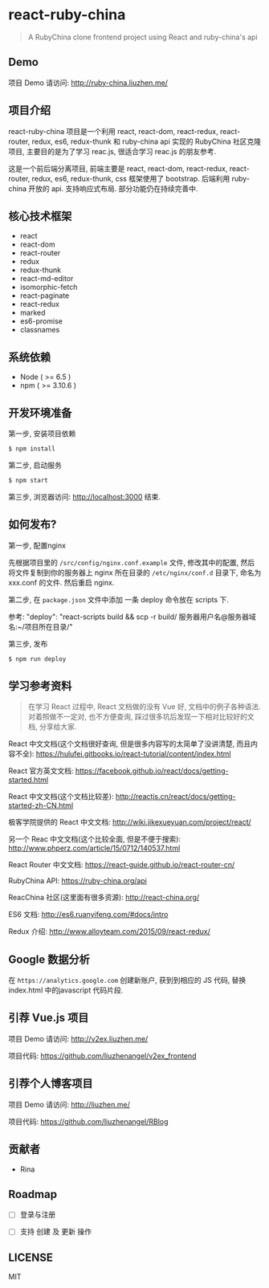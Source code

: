 # react-ruby-china

> A RubyChina clone frontend project using React and ruby-china's api

## Demo

项目 Demo 请访问: <http://ruby-china.liuzhen.me/>

## 项目介绍

react-ruby-china 项目是一个利用 react, react-dom, react-redux, react-router, redux, es6, redux-thunk 和 ruby-china api 实现的 RubyChina 社区克隆项目, 主要目的是为了学习 reac.js, 很适合学习 reac.js 的朋友参考.

这是一个前后端分离项目, 前端主要是 react, react-dom, react-redux, react-router, redux, es6, redux-thunk, css 框架使用了 bootstrap. 后端利用 ruby-china 开放的 api. 支持响应式布局. 部分功能仍在持续完善中.

## 核心技术框架

* react
* react-dom
* react-router
* redux
* redux-thunk
* react-md-editor
* isomorphic-fetch
* react-paginate
* react-redux
* marked
* es6-promise
* classnames

## 系统依赖

* Node ( >= 6.5 )
* npm ( >= 3.10.6 )

## 开发环境准备

第一步, 安装项目依赖

```bash
$ npm install
```


第二步, 启动服务

```bash
$ npm start
```

第三步, 浏览器访问: <http://localhost:3000>
结束.

## 如何发布?

第一步, 配置nginx

先根据项目里的 `/src/config/nginx.conf.example` 文件, 修改其中的配置, 然后将文件复制到你的服务器上 nginx 所在目录的 `/etc/nginx/conf.d` 目录下, 命名为 xxx.conf 的文件. 然后重启 nginx.


第二步, 在 `package.json` 文件中添加 一条 deploy 命令放在 scripts 下.

参考: "deploy": "react-scripts build && scp -r build/ 服务器用户名@服务器域名:~/项目所在目录/"


第三步, 发布

```bash
$ npm run deploy
```

## 学习参考资料

>在学习 React 过程中, React 文档做的没有 Vue 好, 文档中的例子各种语法. 对着照做不一定对, 也不方便查询, 踩过很多坑后发现一下相对比较好的文档, 分享给大家.

React 中文文档(这个文档很好查询, 但是很多内容写的太简单了没讲清楚, 而且内容不全): <https://hulufei.gitbooks.io/react-tutorial/content/index.html>

React 官方英文文档: <https://facebook.github.io/react/docs/getting-started.html>

React 中文文档(这个文档比较差): <http://reactjs.cn/react/docs/getting-started-zh-CN.html>

极客学院提供的 React 中文文档: <http://wiki.jikexueyuan.com/project/react/>

另一个 Reac 中文文档(这个比较全面, 但是不便于搜索): <http://www.phperz.com/article/15/0712/140537.html>

React Router 中文文档: <https://react-guide.github.io/react-router-cn/>

RubyChina API: <https://ruby-china.org/api>

ReacChina 社区(这里面有很多资源): <http://react-china.org/>

ES6 文档: <http://es6.ruanyifeng.com/#docs/intro>

Redux 介绍: <http://www.alloyteam.com/2015/09/react-redux/>

## Google 数据分析

在 `https://analytics.google.com` 创建新账户, 获到到相应的 JS 代码, 替换 index.html 中的javascript 代码片段.

## 引荐 Vue.js 项目

项目 Demo 请访问: <http://v2ex.liuzhen.me/>

项目代码: <https://github.com/liuzhenangel/v2ex_frontend>

## 引荐个人博客项目

项目 Demo 请访问: <http://liuzhen.me/>

项目代码: <https://github.com/liuzhenangel/RBlog>

## 贡献者

* Rina

## Roadmap

- [ ] 登录与注册

- [ ] 支持 创建 及 更新 操作

## LICENSE

MIT
